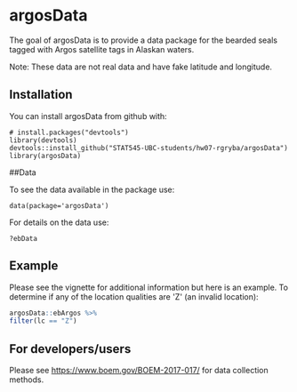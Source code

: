 # argosData

The goal of argosData is to provide a data package for the bearded seals tagged with 
Argos satellite tags in Alaskan waters.

Note: These data are not real data and have fake latitude and longitude.

## Installation

You can install argosData from github with:

```{r gh-installation, eval = FALSE}
# install.packages("devtools")
library(devtools)
devtools::install_github("STAT545-UBC-students/hw07-rgryba/argosData")
library(argosData)
```

##Data

To see the data available in the package use:

```{r}
data(package='argosData')
```

For details on the data use:

```{r}
?ebData
```

## Example

Please see the vignette for additional information but here is an example.
To determine if any of the location qualities are 'Z' (an invalid location):

``` r
argosData::ebArgos %>%
filter(lc == "Z")
```

## For developers/users

Please see https://www.boem.gov/BOEM-2017-017/ for data collection methods.
